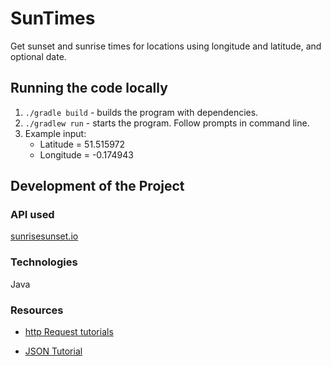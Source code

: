 # SunTimes

Get sunset and sunrise times for locations using longitude and latitude, and optional date.

## Running the code locally

1. ```./gradle build``` - builds the program with dependencies.
2. ```./gradlew run``` - starts the program. Follow prompts in command line.
3. Example input:
    * Latitude = 51.515972
    * Longitude = -0.174943

## Development of the Project

### API used

[sunrisesunset.io](https://sunrisesunset.io/api/)

### Technologies

Java

### Resources

* [http Request tutorials](https://www.baeldung.com/java-http-request)

* [JSON Tutorial](https://www.geeksforgeeks.org/parse-json-java)